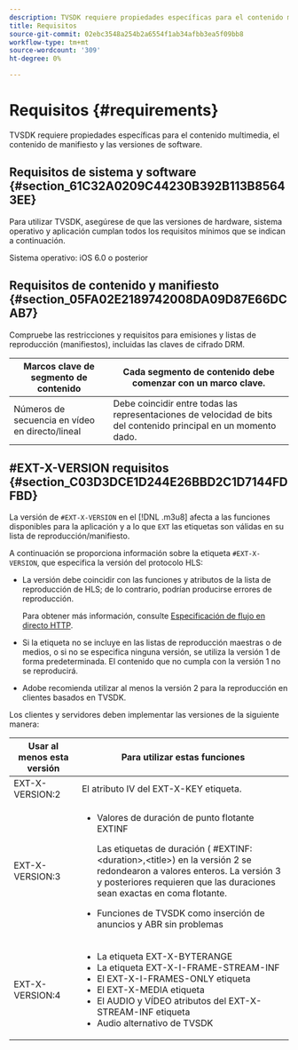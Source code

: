 ```yaml
---
description: TVSDK requiere propiedades específicas para el contenido multimedia, el contenido de manifiesto y las versiones de software.
title: Requisitos
source-git-commit: 02ebc3548a254b2a6554f1ab34afbb3ea5f09bb8
workflow-type: tm+mt
source-wordcount: '309'
ht-degree: 0%

---
```


# Requisitos {#requirements}

TVSDK requiere propiedades específicas para el contenido multimedia, el contenido de manifiesto y las versiones de software.

## Requisitos de sistema y software {#section_61C32A0209C44230B392B113B85643EE}

Para utilizar TVSDK, asegúrese de que las versiones de hardware, sistema operativo y aplicación cumplan todos los requisitos mínimos que se indican a continuación.

Sistema operativo: iOS 6.0 o posterior

## Requisitos de contenido y manifiesto {#section_05FA02E2189742008DA09D87E66DCAB7}

Compruebe las restricciones y requisitos para emisiones y listas de reproducción (manifiestos), incluidas las claves de cifrado DRM.

| Marcos clave de segmento de contenido | Cada segmento de contenido debe comenzar con un marco clave. |
|---|---|
| Números de secuencia en vídeo en directo/lineal | Debe coincidir entre todas las representaciones de velocidad de bits del contenido principal en un momento dado. |

## #EXT-X-VERSION requisitos {#section_C03D3DCE1D244E26BBD2C1D7144FDFBD}

La versión de `#EXT-X-VERSION` en el [!DNL .m3u8] afecta a las funciones disponibles para la aplicación y a lo que `EXT` las etiquetas son válidas en su lista de reproducción/manifiesto.

A continuación se proporciona información sobre la etiqueta `#EXT-X-VERSION`, que especifica la versión del protocolo HLS:

* La versión debe coincidir con las funciones y atributos de la lista de reproducción de HLS; de lo contrario, podrían producirse errores de reproducción.

  Para obtener más información, consulte [Especificación de flujo en directo HTTP](https://datatracker.ietf.org/doc/draft-pantos-http-live-streaming/?include_text=1).
* Si la etiqueta no se incluye en las listas de reproducción maestras o de medios, o si no se especifica ninguna versión, se utiliza la versión 1 de forma predeterminada. El contenido que no cumpla con la versión 1 no se reproducirá.
* Adobe recomienda utilizar al menos la versión 2 para la reproducción en clientes basados en TVSDK.

Los clientes y servidores deben implementar las versiones de la siguiente manera:

<table id="table_62EB98EDD9DE49EC84CB1C7D59BC40E6"> 
 <thead> 
  <tr> 
   <th colname="1" class="entry"> Usar al menos esta versión </th> 
   <th colname="2" class="entry"> Para utilizar estas funciones </th> 
  </tr> 
 </thead>
 <tbody> 
  <tr> 
   <td colname="1"> <span class="codeph"> EXT-X-VERSION:2 </span> </td> 
   <td colname="2"> El atributo IV del <span class="codeph"> EXT-X-KEY </span> etiqueta. </td> 
  </tr> 
  <tr> 
   <td colname="1"> <span class="codeph"> EXT-X-VERSION:3 </span> </td> 
   <td colname="2"> 
    <ul id="ul_C9500D3F934848639C204BF248F139FF"> 
     <li id="li_535A7E3FABCB46FE872A7EA5DE2A1784">Valores de duración de punto flotante <span class="codeph"> EXTINF </span> <p>Las etiquetas de duración ( <span class="codeph"> #EXTINF: </span>&lt;duration&gt;,&lt;title&gt;) en la versión 2 se redondearon a valores enteros. La versión 3 y posteriores requieren que las duraciones sean exactas en coma flotante. </p> </li> 
     <li id="li_8DF5E91F1D5D4E19894595E1FE0A5EDE"> Funciones de TVSDK como inserción de anuncios y ABR sin problemas </li> 
    </ul> </td> 
  </tr> 
  <tr> 
   <td colname="1"> <p> <span class="codeph"> EXT-X-VERSION:4 </span> </p> </td> 
   <td colname="2"> <p> 
     <ul id="ul_99E24D013E3141308B5A57446A9B8033"> 
      <li id="li_F36E65ADD2CA451C82FF18DBD5667927">La etiqueta <span class="codeph"> EXT-X-BYTERANGE </span> </li> 
      <li id="li_8C653168A7B84D11AC233E7548A8D2EF">La etiqueta <span class="codeph"> EXT-X-I-FRAME-STREAM-INF </span> </li> 
      <li id="li_2922B34717CB4F6189068529CDBE6D10">El <span class="codeph"> EXT-X-I-FRAMES-ONLY </span> etiqueta </li> 
      <li id="li_D015D78E217641D7867EB509E9F9EEE2">El <span class="codeph"> EXT-X-MEDIA </span> etiqueta </li> 
      <li id="li_CA068EA381984F5497FE67617CA8BB34">El <span class="codeph"> AUDIO </span> y <span class="codeph"> VÍDEO </span> atributos del <span class="codeph"> EXT-X-STREAM-INF </span> etiqueta </li> 
      <li id="li_EE78CC7D194A4EB2897F9AE8E4B081B8"> Audio alternativo de TVSDK </li> 
     </ul> </p> </td> 
  </tr> 
 </tbody> 
</table>
